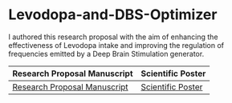 # Levodopa-and-DBS-Optimizer

I authored this research proposal with the aim of enhancing the effectiveness of Levodopa intake and improving the regulation of frequencies emitted by a Deep Brain Stimulation generator.

 | Research Proposal Manuscript | Scientific Poster |
| --------------------------- | ----------------- |
| <a href="Dynamic%20DBS%20and%20Levodopa%20Optimization%20Model_Predicting%20and%20Optimizing%20Dopaminergic%20Response%20from%20Levodopa%20Intake.pdf">Research Proposal Manuscript</a> | [Scientific Poster](https://github.com/ZuhalOlomi/Levodopa-and-DBS-Optimizer/blob/master/img/Zuhal_Olomi_Poster.png) |




